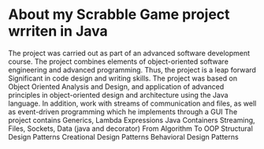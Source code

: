 # About my Scrabble Game project wrriten in Java
The project was carried out as part of an advanced software development course.
The project combines elements of object-oriented software engineering and advanced programming. Thus, the project is a leap forward
Significant in code design and writing skills. 
The project was based on Object Oriented Analysis and
Design, and application of advanced principles in object-oriented design and architecture using the Java language. In addition, work with streams of
communication and files, as well as event-driven programming which he implements through a GUI
The project contains
Generics, Lambda Expressions
Java Containers 
Streaming, Files, Sockets, Data (java and decorator)
From Algorithm To OOP 
Structural Design Patterns
Creational Design Patterns
Behavioral Design Patterns
